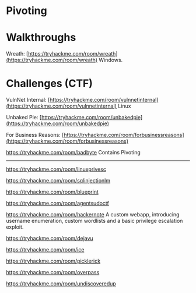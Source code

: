

# Pivoting

# Walkthroughs

Wreath: [https://tryhackme.com/room/wreath](https://tryhackme.com/room/wreath) Windows.

# Challenges (CTF)

VulnNet Internal: [https://tryhackme.com/room/vulnnetinternal](https://tryhackme.com/room/vulnnetinternal) Linux

Unbaked Pie: [https://tryhackme.com/room/unbakedpie](https://tryhackme.com/room/unbakedpie)

For Business Reasons: [https://tryhackme.com/room/forbusinessreasons](https://tryhackme.com/room/forbusinessreasons)

https://tryhackme.com/room/badbyte Contains Pivoting


---

https://tryhackme.com/room/linuxprivesc

https://tryhackme.com/room/sqlinjectionlm

https://tryhackme.com/room/blueprint

https://tryhackme.com/room/agentsudoctf



https://tryhackme.com/room/hackernote
A custom webapp, introducing username enumeration, custom wordlists and a basic privilege escalation exploit.

https://tryhackme.com/room/dejavu

https://tryhackme.com/room/ice

https://tryhackme.com/room/picklerick

https://tryhackme.com/room/overpass

https://tryhackme.com/room/undiscoveredup



